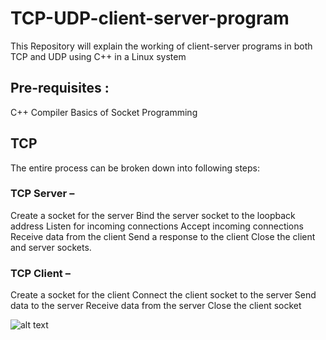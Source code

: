 # TCP-UDP-client-server-program
This Repository will explain the working of client-server programs in both TCP and UDP using C++ in a Linux system

## Pre-requisites : 
C++ Compiler
Basics of Socket Programming

## TCP
The entire process can be broken down into following steps:

### TCP Server – 
Create a socket for the server
Bind the server socket to the loopback address
Listen for incoming connections
Accept incoming connections
Receive data from the client
Send a response to the client
Close the client and server sockets.

### TCP Client – 
Create a socket for the client
Connect the client socket to the server
Send data to the server
Receive data from the server
Close the client socket

![alt text](https://media.geeksforgeeks.org/wp-content/uploads/Socket_server-1.png)






